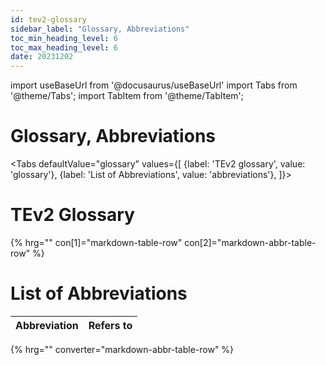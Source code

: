 ```yaml
---
id: tev2-glossary
sidebar_label: "Glossary, Abbreviations"
toc_min_heading_level: 6
toc_max_heading_level: 6
date: 20231202
---
```

import useBaseUrl from '@docusaurus/useBaseUrl'
import Tabs from '@theme/Tabs';
import TabItem from '@theme/TabItem';

# Glossary, Abbreviations

<Tabs
  defaultValue="glossary"
  values={[
    {label: 'TEv2 glossary',             value: 'glossary'},
    {label: 'List of Abbreviations',     value: 'abbreviations'},
  ]}>

<TabItem value="glossary">

# TEv2 Glossary

{% hrg="" con[1]="markdown-table-row" con[2]="markdown-abbr-table-row" %}

</TabItem>

<TabItem value="abbreviations">

# List of Abbreviations

| Abbreviation | Refers to |
| ------------ | --------- |
{% hrg="" converter="markdown-abbr-table-row" %}

</TabItem>

</Tabs>
